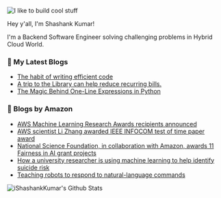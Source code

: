 ![I like to build cool stuff](https://res.cloudinary.com/dt8g3rhcy/image/upload/v1595929574/i_like_to_build_cool_shit._1_nzbwjh.png)

Hey y'all, I'm Shashank Kumar! 

I'm a Backend Software Engineer solving challenging problems in Hybrid Cloud World.

### 📕 My Latest Blogs
<!-- BLOG-POST-LIST:START -->
- [The habit of writing efficient code](https://medium.com/@ishashankkumar/the-habit-of-writing-efficient-code-153b05f04269?source=rss-d24dda280d5f------2)
- [A trip to the Library can help reduce recurring bills.](https://medium.com/swlh/a-trip-to-the-library-can-help-reduce-recurring-bills-23bca495cdf5?source=rss-d24dda280d5f------2)
- [The Magic Behind One-Line Expressions in Python](https://medium.com/swlh/the-magic-behind-one-line-expressions-in-python-816c10180c5c?source=rss-d24dda280d5f------2)
<!-- BLOG-POST-LIST:END -->

### 📕 Blogs by Amazon
<!-- AMAZON-BLOG-POST-LIST:START -->
- [AWS Machine Learning Research Awards recipients announced](https://www.amazon.science/research-awards/program-updates/aws-machine-learning-research-awards-recipients-announced)
- [AWS scientist Li Zhang awarded IEEE INFOCOM test of time paper award](https://www.amazon.science/latest-news/aws-scientist-li-zhang-awarded-ieee-infocom-test-of-time-paper-award)
- [National Science Foundation, in collaboration with Amazon, awards 11 Fairness in AI grant projects](https://www.amazon.science/academic-engagements/national-science-foundation-in-collaboration-with-amazon-awards-11-fairness-in-ai-grant-projects)
- [How a university researcher is using machine learning to help identify suicide risk](https://www.amazon.science/research-awards/success-stories/how-a-university-researcher-is-using-machine-learning-to-help-identify-suicide-risk)
- [Teaching robots to respond to natural-language commands](https://www.amazon.science/blog/teaching-robots-to-respond-to-natural-language-commands)
<!-- AMAZON-BLOG-POST-LIST:END -->



<img align="center" alt="iShashankKumar's Github Stats" src="https://github-readme-stats.vercel.app/api?username=ishashankkumar&show_icons=true&hide_border=true" />
